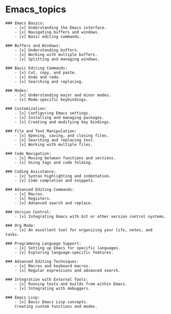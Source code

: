 # Emacs_topics
    ### Emacs Basics:
        - [x] Understanding the Emacs interface.
        - [x] Navigating buffers and windows.
        - [x] Basic editing commands.
        
    ### Buffers and Windows:
        - [x] Understanding buffers.
        - [x] Working with multiple buffers.
        - [x] Splitting and managing windows.

    ### Basic Editing Commands:
        - [x] Cut, copy, and paste.
        - [x] Undo and redo.
        - [x] Searching and replacing.
        
    ### Modes:
        - [x] Understanding major and minor modes.
        - [x] Mode-specific keybindings.

    ### Customization:
        - [x] Configuring Emacs settings.
        - [x] Installing and managing packages.
        - [x] Creating and modifying key bindings.

    ### File and Text Manipulation:
        - [x] Opening, saving, and closing files.
        - [x] Searching and replacing text.
        - [x] Working with multiple files.

    ### Code Navigation:
        - [x] Moving between functions and sections.
        - [x] Using tags and code folding.

    ### Coding Assistance:
        - [x] Syntax highlighting and indentation.
        - [x] Code completion and snippets.
        
    ### Advanced Editing Commands:
        - [x] Macros.
        - [x] Registers.
        - [x] Advanced search and replace.

    ### Version Control:
        - [x] Integrating Emacs with Git or other version control systems.
        
    ### Org Mode:
        - [x] An excellent tool for organizing your life, notes, and tasks.

    ### Programming Language Support:
        - [x] Setting up Emacs for specific languages.
        - [x] Exploring language-specific features.

    ### Advanced Editing Techniques:
        - [x] Macros and keyboard macros.
        - [x] Regular expressions and advanced search.

    ### Integration with External Tools:
        - [x] Running tests and builds from within Emacs.
        - [x] Integrating with debuggers.

    ### Emacs Lisp:
        - [x] Basic Emacs Lisp concepts.
        Creating custom functions and modes.
